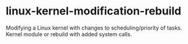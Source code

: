 # linux-kernel-modification-rebuild
Modifying a Linux kernel with changes to scheduling/priority of tasks.  Kernel module or rebuild with added system calls.
